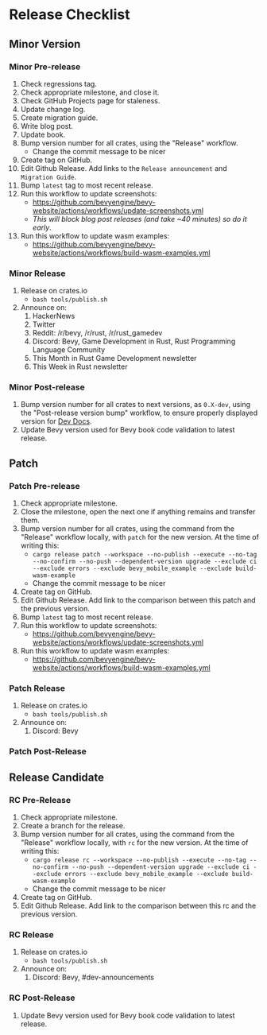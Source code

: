 # Release Checklist

## Minor Version

### Minor Pre-release

1. Check regressions tag.
2. Check appropriate milestone, and close it.
3. Check GitHub Projects page for staleness.
4. Update change log.
5. Create migration guide.
6. Write blog post.
7. Update book.
8. Bump version number for all crates, using the "Release" workflow.
    * Change the commit message to be nicer
9. Create tag on GitHub.
10. Edit Github Release. Add links to the `Release announcement` and `Migration Guide`.
11. Bump `latest` tag to most recent release.
12. Run this workflow to update screenshots:
    * <https://github.com/bevyengine/bevy-website/actions/workflows/update-screenshots.yml>
    * _This will block blog post releases (and take ~40 minutes) so do it early_.
13. Run this workflow to update wasm examples:
    * <https://github.com/bevyengine/bevy-website/actions/workflows/build-wasm-examples.yml>

### Minor Release

1. Release on crates.io
    * `bash tools/publish.sh`
2. Announce on:
    1. HackerNews
    2. Twitter
    3. Reddit: /r/bevy, /r/rust, /r/rust_gamedev
    4. Discord: Bevy, Game Development in Rust, Rust Programming Language Community
    5. This Month in Rust Game Development newsletter
    6. This Week in Rust newsletter

### Minor Post-release

1. Bump version number for all crates to next versions, as `0.X-dev`, using the "Post-release version bump" workflow, to ensure properly displayed version for [Dev Docs](https://dev-docs.bevyengine.org/bevy/index.html).
2. Update Bevy version used for Bevy book code validation to latest release.

## Patch

### Patch Pre-release

1. Check appropriate milestone.
2. Close the milestone, open the next one if anything remains and transfer them.
3. Bump version number for all crates, using the command from the "Release" workflow locally, with `patch` for the new version. At the time of writing this:
    * `cargo release patch --workspace --no-publish --execute --no-tag --no-confirm --no-push --dependent-version upgrade --exclude ci --exclude errors --exclude bevy_mobile_example --exclude build-wasm-example`
    * Change the commit message to be nicer
4. Create tag on GitHub.
5. Edit Github Release. Add link to the comparison between this patch and the previous version.
6. Bump `latest` tag to most recent release.
7. Run this workflow to update screenshots:
    * <https://github.com/bevyengine/bevy-website/actions/workflows/update-screenshots.yml>
8. Run this workflow to update wasm examples:
    * <https://github.com/bevyengine/bevy-website/actions/workflows/build-wasm-examples.yml>

### Patch Release

1. Release on crates.io
    * `bash tools/publish.sh`
2. Announce on:
    1. Discord: Bevy

### Patch Post-Release

## Release Candidate

### RC Pre-Release

1. Check appropriate milestone.
2. Create a branch for the release.
3. Bump version number for all crates, using the command from the "Release" workflow locally, with `rc` for the new version. At the time of writing this:
    * `cargo release rc --workspace --no-publish --execute --no-tag --no-confirm --no-push --dependent-version upgrade --exclude ci --exclude errors --exclude bevy_mobile_example --exclude build-wasm-example`
    * Change the commit message to be nicer
4. Create tag on GitHub.
5. Edit Github Release. Add link to the comparison between this rc and the previous version.

### RC Release

1. Release on crates.io
    * `bash tools/publish.sh`
2. Announce on:
    1. Discord: Bevy, #dev-announcements

### RC Post-Release

1. Update Bevy version used for Bevy book code validation to latest release.
